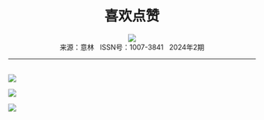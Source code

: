 # <center>喜欢点赞</center>

<div align=center><img src="http://fslib.vip.qikan.cn/img.ashx?key=%d7%f7%d5%df%a3%ba%c1%d6%b5%db%e4%bd"></div>

<center>来源：意林   ISSN号：1007-3841   2024年2期</center>

* * *

<br>![](http://img.resource.qikan.cn/markvip/qkimages/yili/yili202402/yili20240234-1-l.jpg)

![](http://img.resource.qikan.cn/markvip/qkimages/yili/yili202402/yili20240234-2-l.jpg)

![](http://img.resource.qikan.cn/markvip/qkimages/yili/yili202402/yili20240234-3-l.jpg)
